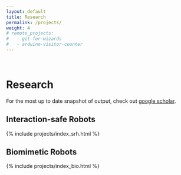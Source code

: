 ```yaml
---
layout: default
title: Research
permalink: /projects/
weight: 4
# remote_projects: 
#   - git-for-wizards
#   - arduino-visitor-counter
---
```

<br>

# **Research**
For the most up to date snapshot of output, check out [google scholar](https://scholar.google.com/citations?hl=en&user=wDqCShMAAAAJ&view_op=list_works&sortby=pubdate).

## Interaction-safe Robots
{% include projects/index_srh.html %}

## Biomimetic Robots 
{% include projects/index_bio.html %}